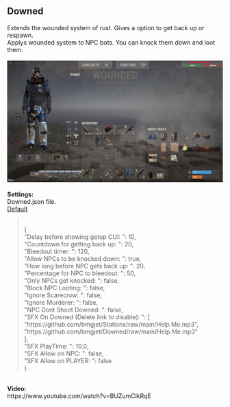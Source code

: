 <h2><strong>Downed</strong></h2>
<p>Extends the wounded system of rust. Gives a option to get back up or respawn.<br />Applys wounded system to NPC bots. You can knock them down and loot them.<br /><br /><img src="https://github.com/bmgjet/Downed/raw/main/downscreen.jpg" alt="" /><br /><br /><strong>Settings:</strong><br />Downed.json file.<br /><span style="text-decoration: underline;">Default</span></p>
<p><blockquote><br />{<br />
  "Delay before showing getup CUI: ": 10,<br />
  "Countdown for getting back up: ": 20,<br />
  "Bleedout timer: ": 120,<br />
  "Allow NPCs to be knocked down: ": true,<br />
  "How long before NPC gets back up: ": 20,<br />
  "Percentage for NPC to bleedout: ": 50,<br />
  "Only NPCs get knocked: ": false,<br />
  "Block NPC Looting: ": false,<br />
  "Ignore Scarecrow: ": false,<br />
  "Ignore Murderer: ": false,<br />
  "NPC Dont Shoot Downed: ": false,<br />
  "SFX On Downed (Delete link to disable): ": [<br />
    "https://github.com/bmgjet/Stations/raw/main/Help.Me.mp3",<br />
    "https://github.com/bmgjet/Downed/raw/main/Help.Me.mp3"<br />
  ],<br />
  "SFX PlayTime: ": 10.0,<br />
  "SFX Allow on NPC: ": false,<br />
  "SFX Allow on PLAYER: ": false<br />
}</p>
</blockquote>
<p><br /><strong>Video:</strong><br />https://www.youtube.com/watch?v=BUZumClkRqE</p>
